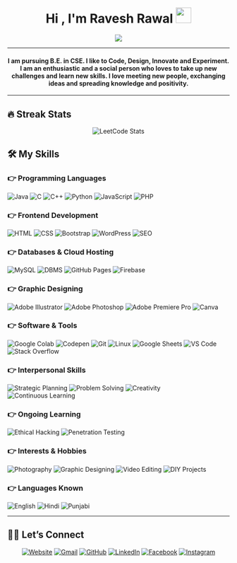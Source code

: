<h1 align="center">Hi , I'm Ravesh Rawal <img src="https://media.giphy.com/media/hvRJCLFzcasrR4ia7z/giphy.gif" width="35"></h1>
<p align="center">
    <img src="https://readme-typing-svg.herokuapp.com?lines=JAVA+%7C+DSA+%7C+C%2B%2B+%7C+JS+%7C+WORDPRESS;HTML+%7C+CSS+%7C+SEO+%7C+PHP+%7C+SQL+%7C+DBMS;&center=true&width=600&height=50">
  </a>
</p>
<hr>
<h4 align="center">I am pursuing B.E. in CSE. I like to Code, Design, Innovate and Experiment. I am an enthusiastic and a social person who loves to take up new challenges and learn new skills. I love meeting new people, exchanging ideas and spreading knowledge and positivity.</h4>
<hr>
<h2 id="-streak-stats">🔥 Streak Stats</h2>
<div align="center">
  <img src="https://leetcard.jacoblin.cool/raveshrawal?theme=dark&font=Urbanist&ext=heatmap" alt="LeetCode Stats">
</div>

<h2 id="️-my-skills">🛠️ My Skills</h2>

<h3 id="-programming-languages">👉 Programming Languages</h3>
<p align="left"> 
  <img alt="Java" src="https://img.shields.io/badge/Java-%23007396.svg?logo=java&logoColor=white">
  <img alt="C" src="https://img.shields.io/badge/C-%232370ED.svg?logo=c&logoColor=white">
  <img alt="C++" src="https://img.shields.io/badge/C++-%2300599C.svg?logo=c%2B%2B&logoColor=white">
  <img alt="Python" src="https://img.shields.io/badge/Python-%2314354C.svg?logo=python&logoColor=white">
  <img alt="JavaScript" src="https://img.shields.io/badge/JavaScript-%23F7DF1E.svg?logo=javascript&logoColor=black">
  <img alt="PHP" src="https://img.shields.io/badge/PHP-%23777BB4.svg?logo=php&logoColor=white">
</p>

<h3 id="-frontend-development">👉 Frontend Development</h3>
<p align="left">
  <img alt="HTML" src="https://img.shields.io/badge/HTML5-%23E34F26.svg?logo=html5&logoColor=white">
  <img alt="CSS" src="https://img.shields.io/badge/CSS-%231572B6.svg?logo=css3&logoColor=white">
  <img alt="Bootstrap" src="https://img.shields.io/badge/Bootstrap-%23563D7C.svg?logo=bootstrap&logoColor=white">
  <img alt="WordPress" src="https://img.shields.io/badge/WordPress-%23117AC9.svg?logo=wordpress&logoColor=white">
  <img alt="SEO" src="https://img.shields.io/badge/SEO-%23007ACC.svg?logo=searchengineland&logoColor=white">
</p>

<h3 id="-databases-cloud">👉 Databases & Cloud Hosting</h3>
<p align="left">
  <img alt="MySQL" src="https://img.shields.io/badge/MySQL-%2300f.svg?logo=mysql&logoColor=white">
  <img alt="DBMS" src="https://img.shields.io/badge/DBMS-%236C3483.svg?logo=databricks&logoColor=white">
  <img alt="GitHub Pages" src="https://img.shields.io/badge/GitHub%20Pages-222222.svg?logo=github&logoColor=white">
  <img alt="Firebase" src="https://img.shields.io/badge/Firebase-%23039BE5.svg?logo=firebase&logoColor=white">
</p>

<h3 id="-graphic-designing">👉 Graphic Designing</h3>
<p align="left">
  <img alt="Adobe Illustrator" src="https://img.shields.io/badge/Adobe%20Illustrator-%23FF9A00.svg?logo=adobeillustrator&logoColor=white">
  <img alt="Adobe Photoshop" src="https://img.shields.io/badge/Photoshop-%23007ACC.svg?logo=adobephotoshop&logoColor=white">
  <img alt="Adobe Premiere Pro" src="https://img.shields.io/badge/Premiere%20Pro-%239999FF.svg?logo=adobepremierepro&logoColor=white">
  <img alt="Canva" src="https://img.shields.io/badge/Canva-%2300C4CC.svg?logo=canva&logoColor=white">
</p>

<h3 id="-software-tools">👉 Software & Tools</h3>
<p align="left">
  <img alt="Google Colab" src="https://img.shields.io/badge/Google%20Colab-%23F9AB00.svg?logo=googlecolab&logoColor=black">
  <img alt="Codepen" src="https://img.shields.io/badge/Codepen-%23000000.svg?logo=codepen&logoColor=white">
  <img alt="Git" src="https://img.shields.io/badge/Git-%23F05033.svg?logo=git&logoColor=white">
  <img alt="Linux" src="https://img.shields.io/badge/Linux-%23FCC624.svg?logo=linux&logoColor=black">
  <img alt="Google Sheets" src="https://img.shields.io/badge/Google%20Sheets-%2300C853.svg?logo=googlesheets&logoColor=white">
  <img alt="VS Code" src="https://img.shields.io/badge/VS%20Code-%23007ACC.svg?logo=visualstudiocode&logoColor=white">
  <img alt="Stack Overflow" src="https://img.shields.io/badge/Stack%20Overflow-%23FE7A16.svg?logo=stackoverflow&logoColor=white">
</p>

<h3 id="-interpersonal-skills">👉 Interpersonal Skills</h3>
<p align="left">
  <img alt="Strategic Planning" src="https://img.shields.io/badge/Strategic%20Planning-%234CAF50.svg?logo=asana&logoColor=white">
  <img alt="Problem Solving" src="https://img.shields.io/badge/Problem%20Solving-%23f39c12.svg?logo=hackerrank&logoColor=white">
  <img alt="Creativity" src="https://img.shields.io/badge/Creativity-%23e91e63.svg?logo=adobe&logoColor=white">
  <img alt="Continuous Learning" src="https://img.shields.io/badge/Continuous%20Learning-%2300C4CC.svg?logo=coursera&logoColor=white">
</p>

<h3 id="-ongoing-learning">👉 Ongoing Learning</h3>
<p align="left">
  <img alt="Ethical Hacking" src="https://img.shields.io/badge/Ethical%20Hacking-%23007396.svg?logo=kali-linux&logoColor=white">
  <img alt="Penetration Testing" src="https://img.shields.io/badge/Penetration%20Testing-%23e91e63.svg?logo=parrot&logoColor=white">
</p>

<h3 id="-interests-hobbies">👉 Interests & Hobbies</h3>
<p align="left">
  <img alt="Photography" src="https://img.shields.io/badge/Photography-%23e67e22.svg?logo=google-photos&logoColor=white">
  <img alt="Graphic Designing" src="https://img.shields.io/badge/Graphic%20Designing-%23FF9A00.svg?logo=canva&logoColor=white">
  <img alt="Video Editing" src="https://img.shields.io/badge/Video%20Editing-%23FF0000.svg?logo=adobepremierepro&logoColor=white">
  <img alt="DIY Projects" src="https://img.shields.io/badge/DIY%20Projects-%23F7DF1E.svg?logo=raspberrypi&logoColor=black">
</p>

<h3 id="-languages-known">👉 Languages Known</h3>
<p align="left">
  <img alt="English" src="https://img.shields.io/badge/English-%2300C4CC.svg?logo=googletranslate&logoColor=white">
  <img alt="Hindi" src="https://img.shields.io/badge/Hindi-%23f39c12.svg?logo=googletranslate&logoColor=white">
  <img alt="Punjabi" src="https://img.shields.io/badge/Punjabi-%234CAF50.svg?logo=googletranslate&logoColor=white">
</p>

<hr>

<h2 id="️-lets-connect">🙋‍♀️ Let’s Connect</h2>
<p align="center">
  <a href="https://rawalravesh.me/"><img src="https://img.icons8.com/bubbles/50/000000/web.png" alt="Website"></a>
	<a href="mailto:raveshrawal@gmail.com"><img src="https://img.icons8.com/bubbles/50/000000/gmail.png" alt="Gmail"></a>
	<a href="https://github.com/raveshrawal"><img src="https://img.icons8.com/bubbles/50/000000/github.png" alt="GitHub"></a>
	<a href="https://in.linkedin.com/in/raveshrawal"><img src="https://img.icons8.com/bubbles/50/000000/linkedin.png" alt="LinkedIn"></a>
	<a href="https://facebook.com/ravesh.rawal"><img src="https://img.icons8.com/bubbles/50/000000/facebook-new.png" alt="Facebook"></a>
	<a href="https://www.instagram.com/ravesh_rawal"><img src="https://img.icons8.com/bubbles/50/000000/instagram.png" alt="Instagram"></a>
</p>
